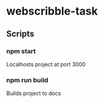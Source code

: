 # webscribble-task

<h2>Scripts</h2>
<h3>npm start</h3>
<p>Localhosts project at port 3000</p>

<h3>npm run build</h3>
<p>Builds project to docs</p>
